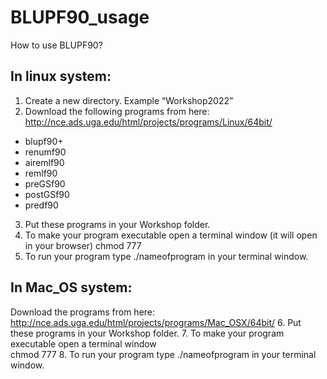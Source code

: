 # BLUPF90_usage
How to use BLUPF90?

## In linux system:
1.	Create a new directory. Example “Workshop2022”
2.	Download the following programs from here: http://nce.ads.uga.edu/html/projects/programs/Linux/64bit/ 

-	blupf90+
-	renumf90
-	airemlf90
-	remlf90
-	preGSf90
-	postGSf90
-	predf90
3.	Put these programs in your Workshop folder.
4.	To make your program executable open a terminal window (it will open in your browser)
    chmod 777 <filename>
5.	To run your program type ./nameofprogram in your terminal window.

## In Mac_OS system:
Download the programs from here: http://nce.ads.uga.edu/html/projects/programs/Mac_OSX/64bit/ 
6.	Put these programs in your Workshop folder.
7.	To make your program executable open a terminal window                                    
    chmod 777 <filename>
8.	To run your program type ./nameofprogram in your terminal window.
